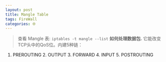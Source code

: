 ```yaml
---
layout: post
title: Mangle Table
tags: FireWall
categories: 🌐
---
```


> 查看 Mangle 表:  `iptables -t mangle --list`
**如何处理数据包.** 它能改变TCP头中的QoS位。内建5种链：

1. PREROUTING
	2. OUTPUT
		3. FORWARD
		4. INPUT
		5. POSTROUTING
